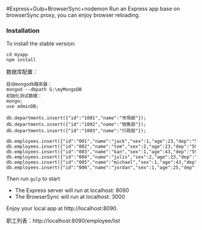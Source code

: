 #Express+Gulp+BrowserSync+nodemon
Run an Express app base on browserSync proxy, you can enjoy browser reloading.

### Installation

To install the stable version:

```
cd myapp
npm install
```
数据库配置：
```
启动mongodb服务器：
mongod --dbpath G:\myMongoDB
初始化测试数据：
mongo;
use adminDB;

db.departments.insert({"id":"1001","name":"市场部"});
db.departments.insert({"id":"1002","name":"销售部"});
db.departments.insert({"id":"1003","name":"行政部"});

db.employees.insert({"id":"001","name":"jack","sex":1,"age":23,"dep":"593667c4ec59b38aefdc25b5"});
db.employees.insert({"id":"002","name":"tom","sex":2,"age":23,"dep":"593667c4ec59b38aefdc25b6"});
db.employees.insert({"id":"003","name":"kan","sex":1,"age":43,"dep":"593667c4ec59b38aefdc25b5"});
db.employees.insert({"id":"004","name":"julis","sex":2,"age":23,"dep":"593667c4ec59b38aefdc25b7"});
db.employees.insert({"id":"005","name":"michael","sex":1,"age":43,"dep":"593667c4ec59b38aefdc25b5"});
db.employees.insert({"id":"006","name":"jordan","sex":1,"age":25,"dep":"593667c4ec59b38aefdc25b5"});
```
Then run `gulp` to start

  * The Express server will run at localhost: 8090
  * The BrowserSync will run at localhost: 3000

Enjoy your local app at http://localhost:8090.

职工列表：http://localhost:8090/employee/list



 
 
 

